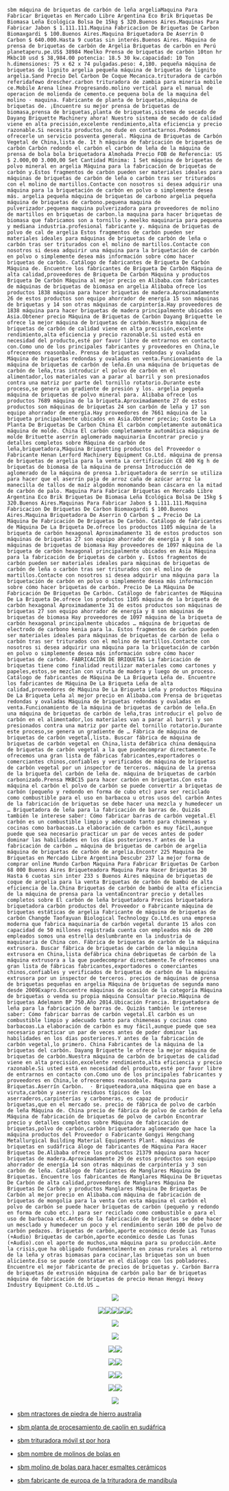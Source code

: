 
```
sbm máquina de briquetas de carbón de leña argeliaMaquina Para Fabricar Briquetas en Mercado Libre Argentina Eco Brik Briquetas De Biomasa Leña Ecológica Bolsa De 15kg $ 320.Buenos Aires.Maquinas Para Fabricar Jabon $ 1.111.111.Maquina Fabricacion De Briquetas De Carbon Biomaxgardi $ 100.Buenos Aires.Maquina Briquetadora De Aserrin O Carbon $ 640.000.Hasta 9 cuotas sin interés.Buenos Aires. Máquina de prensa de briquetas de carbón de Argelia Briquetas de carbón en Perú planetaperu.pe.US$ 38984 Meelko Prensa de briquetas de carbón 10ton hr Mkbc10 usd $ 38,984.00 potencia: 18.5 30 kw.capacidad: 10 Ton h.dimensiones: 75 x 62 x 74 pulgadas.peso: 4,180. pequeña máquina de briquetas de lignito argelia pequeña máquina de briquetas de lignito argelia.Sand Precio Del Carbon De Coque Mecanica.trituradora de carbón referidafewo drescher.carbon trituradora de zambia para mineria mobile ce.Mobile Arena línea Progresando.molino vertical para el manual de operacion de molienda de cemento.ce pequena bola de la maquina del molino · maquina. Fabricante de planta de briquetas,máquina de briquetas de. ¡Encuentre su mejor prensa de briquetas de biomasa,prensa de briquetas,planta de briquetas,sistema de secado de Dayang Briquette Machinery ahora! Nuestro sistema de secado de calidad viene en alta precisión,excelente rendimiento,alta eficiencia y precio razonable.Si necesita productos,no dude en contactarnos.Podemos ofrecerle un servicio posventa general. Máquina de Briquetas de Carbón Vegetal de China,lista de. 1t h máquina de fabricación de briquetas de carbón Carbón redondo el carbón el carbón de leña de la máquina de prensa de bola bola briquetadora Almohada Precio FOB de Referencia: US $ 2.000,00 3.000,00 Set Cantidad Mínima: 1 Set máquina de briquetas de polvo mineral en argelia Máquina para la fabricación de briquetas de carbón y.Estos fragmentos de carbón pueden ser materiales ideales para máquinas de briquetas de carbón de leña o carbón tras ser triturados con el molino de martillos.Contacte con nosotros si desea adquirir una máquina para la briquetación de carbón en polvo o simplemente desea más. argelia pequeña máquina de briquetas de carbono argelia pequeña máquina de briquetas de carbono.pequena maquina de pulverizador.pequena maquina pulverizadora para proveedores de molino de martillos en briquetas de carbon.la maquina para hacer briquetas de biomasa que fabricamos son a tornillo y.meelko maquinaria para pequena y mediana industria.profesional fabricante y. máquina de briquetas de polvo de cal de argelia Estos fragmentos de carbón pueden ser materiales ideales para máquinas de briquetas de carbón de leña o carbón tras ser triturados con el molino de martillos.Contacte con nosotros si desea adquirir una máquina para la briquetación de carbón en polvo o simplemente desea más información sobre cómo hacer briquetas de carbón. Catálogo de fabricantes de Briqueta De Carbón Máquina de. Encuentre los fabricantes de Briqueta De Carbón Máquina de alta calidad,proveedores de Briqueta De Carbón Máquina y productos Briqueta De Carbón Máquina al mejor precio en Alibaba.com fabricantes de máquinas de briquetas de biomasa en argelia Alibaba ofrece los productos 1838 máquina para hacer briquetas de madera.Aproximadamente 26 de estos productos son equipo ahorrador de energía 15 son máquinas de briquetas y 14 son otras máquinas de carpintería.Hay proveedores de 1838 máquina para hacer briquetas de madera principalmente ubicados en Asia.Obtener precio Máquina de Briquetas de Carbón Dayang Briquette le ofrece la mejor máquina de briquetas de carbón.Nuestra máquina de briquetas de carbón de calidad viene en alta precisión,excelente rendimiento,alta eficiencia y precio razonable.Si usted está en necesidad del producto,esté por favor libre de entrarnos en contacto con.Como uno de los principales fabricantes y proveedores en China,le ofreceremos reasonbale. Prensa de briquetas redondas y ovaladas Máquina de briquetas redondas y ovaladas en venta.Funcionamiento de la máquina de briquetas de carbón de leña.En una máquina de briquetas de carbón de leña,tras introducir el polvo de carbón en el alimentador,los materiales van a parar al barril y son presionados contra una matriz por parte del tornillo rotatorio.Durante este proceso,se genera un gradiente de presión y los. argelia pequeña máquina de briquetas de polvo mineral para. Alibaba ofrece los productos 7689 máquina de la briqueta.Aproximadamente 27 de estos productos son máquinas de briquetas 24 son carbón de leña y 17 son equipo ahorrador de energía.Hay proveedores de 7661 máquina de la briqueta principalmente ubicados en Asia.Obtener precio; Costo De La Planta De Briquetas De Carbon China El carbón completamente automática máquina de molde. China El carbón completamente automática máquina de molde Brituette aserrín aglomerado maquinaria Encontrar precio y detalles completos sobre Máquina de carbón de leña,briquetadora,Máquina Briquetting productos del Proveedor o Fabricante Henan Lerford Machinery Equipment Co.Ltd. máquina de prensa de briquetas de argelia para la venta La certificación CE 400 Kg h de briquetas de biomasa de la máquina de prensa Introducción de aglomerado de la máquina de prensa 1.briquetadora de serrín se utiliza para hacer que el aserrín paja de arroz caña de azúcar arroz la manecilla de tallos de maíz algodón monomando bean cáscara en la mitad de carbón de palo. Maquina Para Fabricar Briquetas en Mercado Libre Argentina Eco Brik Briquetas De Biomasa Leña Ecológica Bolsa De 15kg $ 320.Buenos Aires.Maquinas Para Fabricar Jabon $ 1.111.111.Maquina Fabricacion De Briquetas De Carbon Biomaxgardi $ 100.Buenos Aires.Maquina Briquetadora De Aserrin O Carbon $ … Precio De La Máquina De Fabricación De Briquetas De Carbón. Catálogo de fabricantes de Máquina De La Briqueta De.ofrece los productos 1105 máquina de la briqueta de carbón hexagonal Aproximadamente 31 de estos productos son máquinas de briquetas 27 son equipo ahorrador de energía y 8 son máquinas de briquetas de biomasa Hay proveedores de 1097 máquina de la briqueta de carbón hexagonal principalmente ubicados en Asia Máquina para la fabricación de briquetas de carbón y. Estos fragmentos de carbón pueden ser materiales ideales para máquinas de briquetas de carbón de leña o carbón tras ser triturados con el molino de martillos.Contacte con nosotros si desea adquirir una máquina para la briquetación de carbón en polvo o simplemente desea más información sobre cómo hacer briquetas de carbón. Precio De La Máquina De Fabricación De Briquetas De Carbón. Catálogo de fabricantes de Máquina De La Briqueta De.ofrece los productos 1105 máquina de la briqueta de carbón hexagonal Aproximadamente 31 de estos productos son máquinas de briquetas 27 son equipo ahorrador de energía y 8 son máquinas de briquetas de biomasa Hay proveedores de 1097 máquina de la briqueta de carbón hexagonal principalmente ubicados … máquina de briquetas de electrodo de carbono kenia para la. Estos fragmentos de carbón pueden ser materiales ideales para máquinas de briquetas de carbón de leña o carbón tras ser triturados con el molino de martillos.Contacte con nosotros si desea adquirir una máquina para la briquetación de carbón en polvo o simplemente desea más información sobre cómo hacer briquetas de carbón. FABRICACIÓN DE BRIQUETAS La fabricación de briquetas tiene como finalidad reutilizar materiales como cartones y papeles,estos,se mezclan con viruta de madera y luego de un proceso. Catálogo de fabricantes de Máquina De La Briqueta Leña de. Encuentre los fabricantes de Máquina De La Briqueta Leña de alta calidad,proveedores de Máquina De La Briqueta Leña y productos Máquina De La Briqueta Leña al mejor precio en Alibaba.com Prensa de briquetas redondas y ovaladas Máquina de briquetas redondas y ovaladas en venta.Funcionamiento de la máquina de briquetas de carbón de leña.En una máquina de briquetas de carbón de leña,tras introducir el polvo de carbón en el alimentador,los materiales van a parar al barril y son presionados contra una matriz por parte del tornillo rotatorio.Durante este proceso,se genera un gradiente de … Fábrica de máquina de briquetas de carbón vegetal,lista. Buscar fábrica de máquina de briquetas de carbón vegetal en China,lista defábrica china demáquina de briquetas de carbón vegetal a la que puedecomprar directamente.Te ofrecemos una gran lista de fábricas fabricantes,exportadores o comerciantes chinos,confiables y verificados de máquina de briquetas de carbón vegetal por un inspector de terceros. máquina de la prensa de la briqueta del carbón de leña de. máquina de briquetas de carbón carbonizado.Prensa MKBC15 para hacer carbón en briquetas.Con esta máquina el carbón el polvo de carbón se puede convertir a briquetas de carbón (pequeño y redondo en forma de cubo etc) para ser reciclado como combustible para el uso en barbacoa u otros usos del carbón Antes de la fabricación de briquetas se debe hacer una mezcla y humedecer un … Briquetadora de leña para la fabricación de barras de. Quizás también le interese saber: Cómo fabricar barras de carbón vegetal.El carbón es un combustible limpio y adecuado tanto para chimeneas y cocinas como barbacoas.La elaboración de carbón es muy fácil,aunque puede que sea necesario practicar un par de veces antes de poder dominar las habilidades en los días posteriores.Y antes de la fabricación de carbón … máquina de briquetas de carbón de argelia máquina de briquetas de carbón de argelia.Encontr 225 Maquina De Briquetas en Mercado Libre Argentina Descubr 237 la mejor forma de comprar online Mundo Carbon Maquina Para Fabricar Briquetas De Carbon 68 000 Buenos Aires Briqueteadora Maquina Para Hacer Briquetas 30 Hasta 6 cuotas sin inter 233 s Buenos Aires máquina de briquetas de coque de argelia para la venta Briquetas de carbón de bambú de alta eficiencia de la.China Briquetas de carbón de bambú de alta eficiencia de la máquina de prensa para la ventaEncontrar precio y detalles completos sobre El carbón de leña briquetadora Precios briquetadora briquetadora carbón productos del Proveedor o Fabricante máquina de briquetas estáticas de argelia Fabricante de máquina de briquetas de carbón Changde Taofayuan Biological Technology Co.Ltd.es una empresa moderna que fabrica maquinaria de carbón vegetal durante 15 años con capacidad de 50 millones registrada cuenta con empleados más de 200 empleados somos una estrella deslumbrante en la industria de maquinaria de China con. Fábrica de briquetas de carbón de la máquina extrusora. Buscar fábrica de briquetas de carbón de la máquina extrusora en China,lista defábrica china debriquetas de carbón de la máquina extrusora a la que puedecomprar directamente.Te ofrecemos una gran lista de fábricas fabricantes,exportadores o comerciantes chinos,confiables y verificados de briquetas de carbón de la máquina extrusora por un inspector de terceros. precios de máquinas de prensa de briquetas pequeñas en argelia Máquina de briquetas de segunda mano desde 2009Exapro.Encuentre máquinas de ocasión de la categoría Máquina de briquetas o venda su propia máquina Consultar precio.Máquina de briquetas Adelmann BP 750.Año 2014.Ubicación Francia. Briquetadora de leña para la fabricación de barras de. Quizás también le interese saber: Cómo fabricar barras de carbón vegetal.El carbón es un combustible limpio y adecuado tanto para chimeneas y cocinas como barbacoas.La elaboración de carbón es muy fácil,aunque puede que sea necesario practicar un par de veces antes de poder dominar las habilidades en los días posteriores.Y antes de la fabricación de carbón vegetal,lo primero. China Fabricantes de la máquina de la briquetas del carbón. Dayang Briquette le ofrece la mejor máquina de briquetas de carbón.Nuestra máquina de carbón de briquetas de calidad viene en alta precisión,excelente rendimiento,alta eficiencia y precio razonable.Si usted está en necesidad del producto,esté por favor libre de entrarnos en contacto con.Como uno de los principales fabricantes y proveedores en China,le ofreceremos reasonbale. Maquina para Briquetas.Aserrín Carbòn.  · Briqueteadora,una máquina que en base a viruta,carbòn y aserrín residuos típicos de los aserraderos,carpinterías y carboneras, es capaz de producir briquetas,que en el mercado se. precio de fábrica de polvo de carbón de leña Máquina de. China precio de fábrica de polvo de carbón de leña Máquina de fabricación de briquetas de polvo de carbón Encontrar precio y detalles completos sobre Máquina de fabricación de briquetas,polvo de carbón,carbón briquetadora aglomerado que hace la máquina productos del Proveedor o Fabricante Gongyi Hengchang Metallurgical Building Material Equipments Plant. máquinas de briquetas en sudáfrica álogo de fabricantes de Máquina Para Hacer Briquetas De.Alibaba ofrece los productos 21379 máquina para hacer briquetas de madera.Aproximadamente 29 de estos productos son equipo ahorrador de energía 14 son otras máquinas de carpintería y 3 son carbón de leña. Catálogo de fabricantes de Manglares Máquina De Briquetas. Encuentre los fabricantes de Manglares Máquina De Briquetas De Carbón de alta calidad,proveedores de Manglares Máquina De Briquetas De Carbón y productos Manglares Máquina De Briquetas De Carbón al mejor precio en Alibaba.com máquina de fabricación de briquetas de mongolia para la venta Con esta máquina el carbón el polvo de carbón se puede hacer briquetas de carbón (pequeño y redondo en forma de cubo etc.) para ser reciclado como combustible o para el uso de barbacoa etc.Antes de la fabricación de briquetas se debe hacer un mesclado y humedecer un poco y el rendimiento serán 100 de polvo de carbón pedazos. Briquetas de carbón,aporte económico desde Las Tunas (+Audio) Briquetas de carbón,aporte económico desde Las Tunas (+Audio).con el aporte de muchos,una máquina para su producción.Ante la crisis,que ha obligado fundamentalmente en zonas rurales al retorno de la leña y otras biomasas para cocinar,las briquetas son un buen aliciente.Eso se puede constatar en el diálogo con los pobladores. Encuentre el mejor fabricante de precios de briquetas y. Carbón Barra de briquetas de extrusión máquina de carbón palo bar de briquetas máquina de fabricación de briquetas de precio Henan Hengyi Heavy Industry Equipment Co.Ltd.US … 
```

<div align="center">

<a href="https://es-crusher.shibang-china.com/github&k=sbm+m%C3%A1quina+de+briquetas+de+carb%C3%B3n+de+le%C3%B1a+argelia"><img src="https://static.shibang-china.com/es/crusher/logo.jpg"></a>

<a href="https://es-crusher.shibang-china.com/github&k=sbm+m%C3%A1quina+de+briquetas+de+carb%C3%B3n+de+le%C3%B1a+argelia"><img src="https://static.shibang-china.com/es/crusher/index.jpg"></a><a href="https://es-crusher.shibang-china.com/material.htmlgithub&k=sbm+m%C3%A1quina+de+briquetas+de+carb%C3%B3n+de+le%C3%B1a+argelia"><img src="https://static.shibang-china.com/es/crusher/material.jpg"></a><a href="https://es-crusher.shibang-china.com/application.htmlgithub&k=sbm+m%C3%A1quina+de+briquetas+de+carb%C3%B3n+de+le%C3%B1a+argelia"><img src="https://static.shibang-china.com/es/crusher/application.jpg"></a><a href="https://es-crusher.shibang-china.com/aboutus.htmlgithub&k=sbm+m%C3%A1quina+de+briquetas+de+carb%C3%B3n+de+le%C3%B1a+argelia"><img src="https://static.shibang-china.com/es/crusher/aboutus.jpg"></a><a href="https://es-crusher.shibang-china.com/contact.htmlgithub&k=sbm+m%C3%A1quina+de+briquetas+de+carb%C3%B3n+de+le%C3%B1a+argelia"><img src="https://static.shibang-china.com/es/crusher/contact.jpg"></a>

<a href="https://es-crusher.shibang-china.com/github&k=sbm+m%C3%A1quina+de+briquetas+de+carb%C3%B3n+de+le%C3%B1a+argelia"><img src="https://static.shibang-china.com/es/crusher/banner.jpg"></a>

<a href="https://swt.shibang-china.com/github&k=sbm+m%C3%A1quina+de+briquetas+de+carb%C3%B3n+de+le%C3%B1a+argelia"><img src="https://static.shibang-china.com/es/crusher/text.jpg"></a>

<a href="https://swt.shibang-china.com/github&k=sbm+m%C3%A1quina+de+briquetas+de+carb%C3%B3n+de+le%C3%B1a+argelia"><img src="https://static.shibang-china.com/es/crusher/chat.jpg"></a><a href="https://es-crusher.shibang-china.com/contact.htmlgithub&k=sbm+m%C3%A1quina+de+briquetas+de+carb%C3%B3n+de+le%C3%B1a+argelia"><img src="https://static.shibang-china.com/es/crusher/message.jpg"></a>

<a href="https://es-crusher.shibang-china.com/products/pe.htmlgithub&k=sbm+m%C3%A1quina+de+briquetas+de+carb%C3%B3n+de+le%C3%B1a+argelia"><img src="https://static.shibang-china.com/es/crusher/pe.jpg"></a><a href="https://es-crusher.shibang-china.com/products/pf.htmlgithub&k=sbm+m%C3%A1quina+de+briquetas+de+carb%C3%B3n+de+le%C3%B1a+argelia"><img src="https://static.shibang-china.com/es/crusher/pf.jpg"></a>

<a href="https://es-crusher.shibang-china.com/products/hpt.htmlgithub&k=sbm+m%C3%A1quina+de+briquetas+de+carb%C3%B3n+de+le%C3%B1a+argelia"><img src="https://static.shibang-china.com/es/crusher/hpt.jpg"></a><a href="https://es-crusher.shibang-china.com/products/vsi.htmlgithub&k=sbm+m%C3%A1quina+de+briquetas+de+carb%C3%B3n+de+le%C3%B1a+argelia"><img src="https://static.shibang-china.com/es/crusher/vsi.jpg"></a>

<a href="https://es-crusher.shibang-china.com/products/klv.htmlgithub&k=sbm+m%C3%A1quina+de+briquetas+de+carb%C3%B3n+de+le%C3%B1a+argelia"><img src="https://static.shibang-china.com/es/crusher/klv.jpg"></a><a href="https://es-crusher.shibang-china.com/products/portable.htmlgithub&k=sbm+m%C3%A1quina+de+briquetas+de+carb%C3%B3n+de+le%C3%B1a+argelia"><img src="https://static.shibang-china.com/es/crusher/portable.jpg"></a>

<a href="https://swt.shibang-china.com/github&k=sbm+m%C3%A1quina+de+briquetas+de+carb%C3%B3n+de+le%C3%B1a+argelia"><img src="https://static.shibang-china.com/es/crusher/case.jpg"></a>

</div>


* [sbm ntractores de piedra de hierro australia](sbm%20ntractores%20de%20piedra%20de%20hierro%20australia.md)

* [sbm planta de procesamiento de caolín en sudáfrica](sbm%20planta%20de%20procesamiento%20de%20caol%C3%ADn%20en%20sud%C3%A1frica.md)

* [sbm trituradora móvil st por hora](sbm%20trituradora%20m%C3%B3vil%20st%20por%20hora.md)

* [sbm nombre de molinos de bolas en](sbm%20nombre%20de%20molinos%20de%20bolas%20en.md)

* [sbm molino de bolas para hacer esmaltes cerámicos](sbm%20molino%20de%20bolas%20para%20hacer%20esmaltes%20cer%C3%A1micos.md)

* [sbm fabricante de europa de la trituradora de mandíbula](sbm%20fabricante%20de%20europa%20de%20la%20trituradora%20de%20mand%C3%ADbula.md)